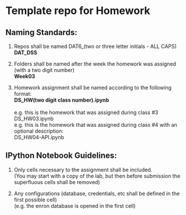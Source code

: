 Template repo for Homework
========

## Naming Standards:
1. Repos shall be named DAT6\_(two or three letter initials - ALL CAPS) <br/>
   **DAT\_DSS**

2. Folders shall be named after the week the homework was assigned (with a two digit number)<br/>
   **Week03**

3. Homework assignment shall be named according to the following format: <br/>
   **DS_HW(two digit class number).ipynb**<br/>
   <br/>
   e.g. this is the homework that was assigned during class #3<br/>
       DS_HW03.ipynb  <br/>
   e.g. this is the homework that was assigned during class #4 with an optional description:<br/>
       DS_HW04-API.ipynb<br/>

## IPython Notebook Guidelines:
1. Only cells necessary to the assignment shall be included.<br/>
    (You may start with a copy of the lab, but then before submission the superfluous cells shall be removed)

2. Any configurations (database, credentials, etc shall be defined in the first possible cell)<br/>
    (e.g. the enron database is opened in the first cell)



